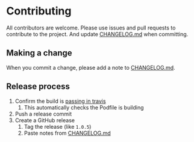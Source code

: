 # Contributing

All contributors are welcome. Please use issues and pull requests to contribute to the project. And update [CHANGELOG.md](CHANGELOG.md) when committing.

## Making a change

When you commit a change, please add a note to [CHANGELOG.md](CHANGELOG.md).

## Release process

1. Confirm the build is [passing in travis](https://travis-ci.org/miles-au/ARLines)
   1. This automatically checks the Podfile is building
2. Push a release commit
3. Create a GitHub release
   1. Tag the release (like `1.0.5`)
   2. Paste notes from [CHANGELOG.md](CHANGELOG.md)
